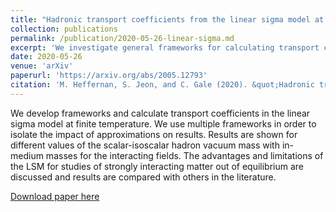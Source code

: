 ```yaml
---
title: "Hadronic transport coefficients from the linear sigma model at finite temperature"
collection: publications
permalink: /publication/2020-05-26-linear-sigma.md
excerpt: 'We investigate general frameworks for calculating transport coefficients for quasiparticle theories at finite temperature. Hadronic transport coefficients are then computed using the linear sigma model (LSM).'
date: 2020-05-26
venue: 'arXiv'
paperurl: 'https://arxiv.org/abs/2005.12793'
citation: 'M. Heffernan, S. Jeon, and C. Gale (2020). &quot;Hadronic transport coefficients from the linear sigma model at finite temperature.&quot; <i>arXiv pre-print</i>.2005.12793.'
---
```

We develop frameworks and calculate transport coefficients in the linear sigma model at finite temperature. We use multiple frameworks in order to isolate the impact of approximations on results. Results are shown for different values of the scalar-isoscalar hadron vacuum mass with in-medium masses for the interacting fields. The advantages and limitations of the LSM for studies of strongly interacting matter out of equilibrium are discussed and results are compared with others in the literature.

[Download paper here](https://arxiv.org/abs/2005.12793)
